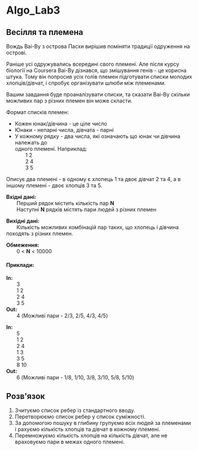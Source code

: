 # Algo_Lab3

## Весілля та племена

Вождь Ваі-Ву з острова Пасхи вирішив поміняти традиції одруження на острові.

Раніше усі одружувались всередині свого племені.  Але після курсу біології на Coursera 
Ваі-Ву дізнався, що змішування генів - це корисна штука.  Тому він попросив усіх голів племен підготувати списки молодих хлопців/дівчат, і спробує організувати шлюби між племенами.

Вашим завдання буде проаналізувати списки, та сказати Ваі-Ву скільки можливих пар з різних племен він може скласти.

Формат списків племен:
- Кожен юнак/дівчина - це ціле число  
- Юнаки - непарні числа, дівчата - парні  
- У кожному рядку - два числа, які означають що юнак чи дівчина належать до<br> одного племені. Наприклад:<br>
  1 2<br>
  2 4<br>
  3 5<br>

Описує два племені - в одному є хлопець 1 та двоє дівчат 2 та 4, а в іншому племені - двоє хлопців 3 та 5.

**Вхідні дані:**<br>
  Перший рядок містить кількість пар **N**<br>
  Наступні **N** рядків містять пари людей з різних племен

**Вихідні дані:**<br>
  Кількість можливих комбінацій пар таких, що хлопець і дівчина походять з різних племен.

**Обмеження:**<br>
  0 < **N** < 10000<br>
#### Приклади:
**In:**<br>
  3<br>
  1 2<br>
  2 4<br>
  3 5<br>
**Out:**<br>
  4 (Можливі пари - 2/3, 2/5, 4/3, 4/5)<br>

**In:**<br>
  5<br>
  1 2<br>
  2 4<br>
  1 3<br>
  3 5<br>
  8 10<br>
**Out:**<br>
  6 (Можливі пари - 1/8, 1/10,  3/8, 3/10,  5/8, 5/10)

## Розв'язок
1. Зчитуємо список ребер із стандартного вводу.
2. Перетворюємо список ребер у список суміжності.
3. За допомогою пошуку в глибину групуємо всіх людей за племенами і рахуємо кількість хлопців та дівчат в кожному племені.
4. Перемножуємо кількість хлопців на кількість дівчат, але не враховуємо пари в межах одного племені.
	
